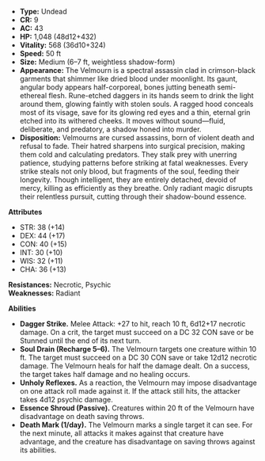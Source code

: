 - **Type:** Undead
- **CR:** 9
- **AC:** 43
- **HP:** 1,048 (48d12+432)
- **Vitality:** 568 (36d10+324)
- **Speed:** 50 ft
- **Size:** Medium (6–7 ft, weightless shadow-form)
- **Appearance:** The Velmourn is a spectral assassin clad in crimson-black garments that shimmer like dried blood under moonlight. Its gaunt, angular body appears half-corporeal, bones jutting beneath semi-ethereal flesh. Rune-etched daggers in its hands seem to drink the light around them, glowing faintly with stolen souls. A ragged hood conceals most of its visage, save for its glowing red eyes and a thin, eternal grin etched into its withered cheeks. It moves without sound—fluid, deliberate, and predatory, a shadow honed into murder.
- **Disposition:** Velmourns are cursed assassins, born of violent death and refusal to fade. Their hatred sharpens into surgical precision, making them cold and calculating predators. They stalk prey with unerring patience, studying patterns before striking at fatal weaknesses. Every strike steals not only blood, but fragments of the soul, feeding their longevity. Though intelligent, they are entirely detached, devoid of mercy, killing as efficiently as they breathe. Only radiant magic disrupts their relentless pursuit, cutting through their shadow-bound essence.

**Attributes**
- STR: 38 (+14)
- DEX: 44 (+17)
- CON: 40 (+15)
- INT: 30 (+10)
- WIS: 32 (+11)
- CHA: 36 (+13)

**Resistances:** Necrotic, Psychic  
**Weaknesses:** Radiant

**Abilities**
- **Dagger Strike.** Melee Attack: +27 to hit, reach 10 ft, 6d12+17 necrotic damage. On a crit, the target must succeed on a DC 32 CON save or be Stunned until the end of its next turn.
- **Soul Drain (Recharge 5–6).** The Velmourn targets one creature within 10 ft. The target must succeed on a DC 30 CON save or take 12d12 necrotic damage. The Velmourn heals for half the damage dealt. On a success, the target takes half damage and no healing occurs.
- **Unholy Reflexes.** As a reaction, the Velmourn may impose disadvantage on one attack roll made against it. If the attack still hits, the attacker takes 4d12 psychic damage.
- **Essence Shroud (Passive).** Creatures within 20 ft of the Velmourn have disadvantage on death saving throws.
- **Death Mark (1/day).** The Velmourn marks a single target it can see. For the next minute, all attacks it makes against that creature have advantage, and the creature has disadvantage on saving throws against its abilities.